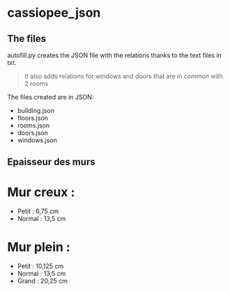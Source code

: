 # cassiopee_json

## The files

autofill.py creates the JSON file with the relations thanks to the text files in txt.

>It also adds relations for windows and doors that are in common with 2 rooms

The files created are in JSON:

* building.json
* floors.json
* rooms.json
* doors.json
* windows.json

## Epaisseur des murs
# Mur creux : 
- Petit : 6,75 cm
- Normal : 13,5 cm
# Mur plein : 
- Petit : 10,125 cm
- Normal : 13,5 cm
- Grand : 20,25 cm 
